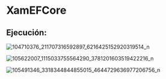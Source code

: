 # XamEFCore


## Ejecución:

![104710376_211707316592897_6216425152920319514_n](https://user-images.githubusercontent.com/54334317/85347956-b5331b00-b4bf-11ea-82c1-32a655e585c4.jpg)

![105622007_1115033755564290_3781201603519422216_n](https://user-images.githubusercontent.com/54334317/85347955-b49a8480-b4bf-11ea-8efa-4b77bc3982cd.jpg)

![105491346_3318344844855015_4644729636977206756_n](https://user-images.githubusercontent.com/54334317/85347954-b401ee00-b4bf-11ea-8bf0-67518d59fcce.jpg)

